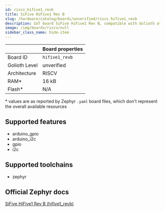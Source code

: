```yaml
---
id: riscv_hifive1_revb
title: SiFive HiFive1 Rev B
slug: /hardware/catalog/boards/unverified/riscv_hifive1_revb
description: IoT board SiFive HiFive1 Rev B, compatible with Golioth at unverified level.
image: /img/boards/riscv/null
sidebar_class_name: hide-item
---
```


[//]: # (This is an auto-generated file, do not edit! Changes to it will be lost upon re-generation)



|                | Board properties     |
| -------------  | -------------------- |
| Board ID       | `hifive1_revb` |
| Golioth Level  | unverified       |
| Architecture   | RISCV |
| RAM*           | 16 kB |
| Flash*         | N/A |

\* values are as reported by Zephyr `.yaml` board files, which don't represent the overall available resources



## Supported features

* arduino_gpio
* arduino_i2c
* gpio
* i2c

## Supported toolchains

* zephyr

## Official Zephyr docs

[SiFive HiFive1 Rev B (hifive1_revb)](https://docs.zephyrproject.org/latest/boards/riscv/hifive1_revb/doc/index.html)
